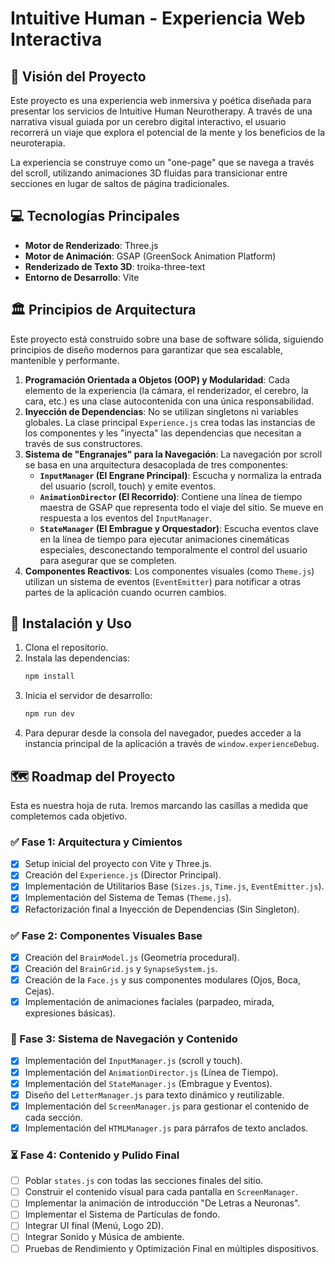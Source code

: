 # Intuitive Human - Experiencia Web Interactiva

## 🌟 Visión del Proyecto

Este proyecto es una experiencia web inmersiva y poética diseñada para presentar los servicios de Intuitive Human Neurotherapy. A través de una narrativa visual guiada por un cerebro digital interactivo, el usuario recorrerá un viaje que explora el potencial de la mente y los beneficios de la neuroterapia.

La experiencia se construye como un "one-page" que se navega a través del scroll, utilizando animaciones 3D fluidas para transicionar entre secciones en lugar de saltos de página tradicionales.

## 💻 Tecnologías Principales

* **Motor de Renderizado**: Three.js
* **Motor de Animación**: GSAP (GreenSock Animation Platform)
* **Renderizado de Texto 3D**: troika-three-text
* **Entorno de Desarrollo**: Vite

## 🏛️ Principios de Arquitectura

Este proyecto está construido sobre una base de software sólida, siguiendo principios de diseño modernos para garantizar que sea escalable, mantenible y performante.

1.  **Programación Orientada a Objetos (OOP) y Modularidad**: Cada elemento de la experiencia (la cámara, el renderizador, el cerebro, la cara, etc.) es una clase autocontenida con una única responsabilidad.
2.  **Inyección de Dependencias**: No se utilizan singletons ni variables globales. La clase principal `Experience.js` crea todas las instancias de los componentes y les "inyecta" las dependencias que necesitan a través de sus constructores.
3.  **Sistema de "Engranajes" para la Navegación**: La navegación por scroll se basa en una arquitectura desacoplada de tres componentes:
    * **`InputManager` (El Engrane Principal)**: Escucha y normaliza la entrada del usuario (scroll, touch) y emite eventos.
    * **`AnimationDirector` (El Recorrido)**: Contiene una línea de tiempo maestra de GSAP que representa todo el viaje del sitio. Se mueve en respuesta a los eventos del `InputManager`.
    * **`StateManager` (El Embrague y Orquestador)**: Escucha eventos clave en la línea de tiempo para ejecutar animaciones cinemáticas especiales, desconectando temporalmente el control del usuario para asegurar que se completen.
4.  **Componentes Reactivos**: Los componentes visuales (como `Theme.js`) utilizan un sistema de eventos (`EventEmitter`) para notificar a otras partes de la aplicación cuando ocurren cambios.

## 🚀 Instalación y Uso

1.  Clona el repositorio.
2.  Instala las dependencias:
    ```bash
    npm install
    ```
3.  Inicia el servidor de desarrollo:
    ```bash
    npm run dev
    ```
4.  Para depurar desde la consola del navegador, puedes acceder a la instancia principal de la aplicación a través de `window.experienceDebug`.

## 🗺️ Roadmap del Proyecto

Esta es nuestra hoja de ruta. Iremos marcando las casillas a medida que completemos cada objetivo.

### ✅ Fase 1: Arquitectura y Cimientos
- [x] Setup inicial del proyecto con Vite y Three.js.
- [x] Creación del `Experience.js` (Director Principal).
- [x] Implementación de Utilitarios Base (`Sizes.js`, `Time.js`, `EventEmitter.js`).
- [x] Implementación del Sistema de Temas (`Theme.js`).
- [x] Refactorización final a Inyección de Dependencias (Sin Singleton).

### ✅ Fase 2: Componentes Visuales Base
- [x] Creación del `BrainModel.js` (Geometría procedural).
- [x] Creación del `BrainGrid.js` y `SynapseSystem.js`.
- [x] Creación de la `Face.js` y sus componentes modulares (Ojos, Boca, Cejas).
- [x] Implementación de animaciones faciales (parpadeo, mirada, expresiones básicas).

### 🚧 Fase 3: Sistema de Navegación y Contenido
- [x] Implementación del `InputManager.js` (scroll y touch).
- [x] Implementación del `AnimationDirector.js` (Línea de Tiempo).
- [x] Implementación del `StateManager.js` (Embrague y Eventos).
- [x] Diseño del `LetterManager.js` para texto dinámico y reutilizable.
- [x] Implementación del `ScreenManager.js` para gestionar el contenido de cada sección.
- [x] Implementación del `HTMLManager.js` para párrafos de texto anclados.

### ⏳ Fase 4: Contenido y Pulido Final
- [ ] Poblar `states.js` con todas las secciones finales del sitio.
- [ ] Construir el contenido visual para cada pantalla en `ScreenManager`.
- [ ] Implementar la animación de introducción "De Letras a Neuronas".
- [ ] Implementar el Sistema de Partículas de fondo.
- [ ] Integrar UI final (Menú, Logo 2D).
- [ ] Integrar Sonido y Música de ambiente.
- [ ] Pruebas de Rendimiento y Optimización Final en múltiples dispositivos.